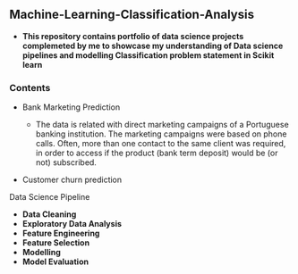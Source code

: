 ## Machine-Learning-Classification-Analysis 

- **This repository contains portfolio of data science projects complemeted by me to showcase my understanding of Data science pipelines and modelling Classification problem statement in Scikit learn** 

### Contents 
- Bank Marketing Prediction  
  * The data is related with direct marketing campaigns of a Portuguese banking institution. 
   The marketing campaigns were based on phone calls. Often, more than one contact to the same client was required, 
   in order to access if the product (bank term deposit) would be (or not) subscribed. 

- Customer churn prediction 

Data Science Pipeline 
- **Data Cleaning**
- **Exploratory Data Analysis** 
- **Feature Engineering** 
- **Feature Selection**
- **Modelling**
- **Model Evaluation**
